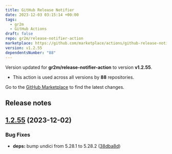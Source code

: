 ```yaml
---
title: GitHub Release Notifier
date: 2023-12-03 03:15:14 +00:00
tags:
  - gr2m
  - GitHub Actions
draft: false
repo: gr2m/release-notifier-action
marketplace: https://github.com/marketplace/actions/github-release-notifier
version: v1.2.55
dependentsNumber: "88"
---
```



Version updated for **gr2m/release-notifier-action** to version **v1.2.55**.
- This action is used across all versions by **88** repositories.

Go to the [GitHub Marketplace](https://github.com/marketplace/actions/github-release-notifier) to find the latest changes.

## Release notes

## [1.2.55](https://github.com/gr2m/release-notifier-action/compare/v1.2.54...v1.2.55) (2023-12-02)


### Bug Fixes

* **deps:** bump undici from 5.28.1 to 5.28.2 ([38dba8d](https://github.com/gr2m/release-notifier-action/commit/38dba8d8e12e4c7449663c01b514d686292cc454))




